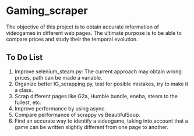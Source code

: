 # Gaming_scraper

The objective of this project is to obtain accurate information of videogames in different web pages. The ultimate purpose is to be able to compare prices and study their the temporal evolution.

## To Do List

1. Improve selenium_steam.py: The current approach may obtain wrong prices, path can be made a variable.
2. Organize better IG_scrapping.py, test for posible mistakes, try to make it a class.
3. Scrap different pages like G2a, Humble bundle, eneba, steam to the fullest, etc.
4. Improve performance by using async.
5. Compare performance of scrappy vs BeautifulSoup.
6. Find an accurate way to identify a videogame, taking into account that a game can be written slightly different from one page to another.
